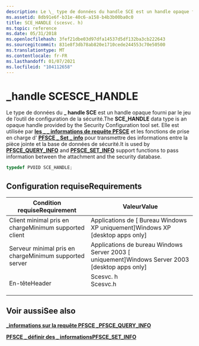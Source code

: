 ```yaml
---
description: Le \_ type de données du handle SCE est un handle opaque fourni par le jeu de l’outil de configuration de la sécurité. Elle est utilisée par \_ les informations de requête PFSCE \_ et \_ \_ les fonctions de prise en charge d’PFSCE Set info pour transmettre des informations entre la pièce jointe et la base de données de sécurité.
ms.assetid: 8db91e6f-b31e-40c6-a158-b4b3b00ba0c0
title: SCE_HANDLE (scesvc. h)
ms.topic: reference
ms.date: 05/31/2018
ms.openlocfilehash: 3fef21dbe03d97dfa14537d5df132ba3cb222643
ms.sourcegitcommit: 831e8f3db78ab820e1710cede244553c70e50500
ms.translationtype: MT
ms.contentlocale: fr-FR
ms.lasthandoff: 01/07/2021
ms.locfileid: "104112658"
---
```

# <a name="sce_handle"></a><span data-ttu-id="5c7ee-104">\_handle SCE</span><span class="sxs-lookup"><span data-stu-id="5c7ee-104">SCE\_HANDLE</span></span>

<span data-ttu-id="5c7ee-105">Le type de données du **\_ handle SCE** est un handle opaque fourni par le jeu de l’outil de configuration de la sécurité.</span><span class="sxs-lookup"><span data-stu-id="5c7ee-105">The **SCE\_HANDLE** data type is an opaque handle provided by the Security Configuration tool set.</span></span> <span data-ttu-id="5c7ee-106">Elle est utilisée par [**les \_ \_ informations de requête PFSCE**](/windows/win32/api/scesvc/nc-scesvc-pfsce_query_info) et les fonctions de prise en charge d' [**PFSCE \_ Set \_ info**](/windows/win32/api/scesvc/nc-scesvc-pfsce_set_info) pour transmettre des informations entre la pièce jointe et la base de données de sécurité.</span><span class="sxs-lookup"><span data-stu-id="5c7ee-106">It is used by [**PFSCE\_QUERY\_INFO**](/windows/win32/api/scesvc/nc-scesvc-pfsce_query_info) and [**PFSCE\_SET\_INFO**](/windows/win32/api/scesvc/nc-scesvc-pfsce_set_info) support functions to pass information between the attachment and the security database.</span></span>


```C++
typedef PVOID SCE_HANDLE;
```



## <a name="requirements"></a><span data-ttu-id="5c7ee-107">Configuration requise</span><span class="sxs-lookup"><span data-stu-id="5c7ee-107">Requirements</span></span>



| <span data-ttu-id="5c7ee-108">Condition requise</span><span class="sxs-lookup"><span data-stu-id="5c7ee-108">Requirement</span></span> | <span data-ttu-id="5c7ee-109">Valeur</span><span class="sxs-lookup"><span data-stu-id="5c7ee-109">Value</span></span> |
|-------------------------------------|-------------------------------------------------------------------------------------|
| <span data-ttu-id="5c7ee-110">Client minimal pris en charge</span><span class="sxs-lookup"><span data-stu-id="5c7ee-110">Minimum supported client</span></span><br/> | <span data-ttu-id="5c7ee-111">Applications de \[ Bureau Windows XP uniquement\]</span><span class="sxs-lookup"><span data-stu-id="5c7ee-111">Windows XP \[desktop apps only\]</span></span><br/>                                         |
| <span data-ttu-id="5c7ee-112">Serveur minimal pris en charge</span><span class="sxs-lookup"><span data-stu-id="5c7ee-112">Minimum supported server</span></span><br/> | <span data-ttu-id="5c7ee-113">Applications de bureau Windows Server 2003 \[ uniquement\]</span><span class="sxs-lookup"><span data-stu-id="5c7ee-113">Windows Server 2003 \[desktop apps only\]</span></span><br/>                                |
| <span data-ttu-id="5c7ee-114">En-tête</span><span class="sxs-lookup"><span data-stu-id="5c7ee-114">Header</span></span><br/>                   | <dl> <span data-ttu-id="5c7ee-115"><dt>Scesvc. h</dt></span><span class="sxs-lookup"><span data-stu-id="5c7ee-115"><dt>Scesvc.h</dt></span></span> </dl> |



## <a name="see-also"></a><span data-ttu-id="5c7ee-116">Voir aussi</span><span class="sxs-lookup"><span data-stu-id="5c7ee-116">See also</span></span>

<dl> <dt>

[<span data-ttu-id="5c7ee-117">**\_informations sur la requête PFSCE \_**</span><span class="sxs-lookup"><span data-stu-id="5c7ee-117">**PFSCE\_QUERY\_INFO**</span></span>](/windows/win32/api/scesvc/nc-scesvc-pfsce_query_info)
</dt> <dt>

[<span data-ttu-id="5c7ee-118">**PFSCE \_ définir des \_ informations**</span><span class="sxs-lookup"><span data-stu-id="5c7ee-118">**PFSCE\_SET\_INFO**</span></span>](/windows/win32/api/scesvc/nc-scesvc-pfsce_set_info)
</dt> </dl>

 

